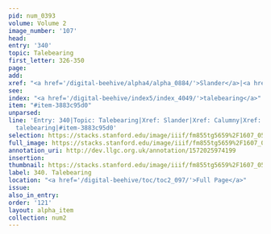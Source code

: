 ```yaml
---
pid: num_0393
volume: Volume 2
image_number: '107'
head: 
entry: '340'
topic: Talebearing
first_letter: 326-350
page: 
add: 
xref: "<a href='/digital-beehive/alpha4/alpha_0884/'>Slander</a>|<a href='/digital-beehive/alpha1/alpha_0114/'>Calumny</a>|Backbiting"
see: 
index: "<a href='/digital-beehive/index5/index_4049/'>talebearing</a>"
item: "#item-3883c95d0"
unparsed: 
line: 'Entry: 340|Topic: Talebearing|Xref: Slander|Xref: Calumny|Xref: Backbiting|Index:
  talebearing|#item-3883c95d0'
selection: https://stacks.stanford.edu/image/iiif/fm855tg5659%2F1607_0574/338,2349,3007,858/full/0/default.jpg
full_image: https://stacks.stanford.edu/image/iiif/fm855tg5659%2F1607_0574/full/full/0/default.jpg
annotation_uri: http://dev.llgc.org.uk/annotation/1572025974199
insertion: 
thumbnail: https://stacks.stanford.edu/image/iiif/fm855tg5659%2F1607_0574/338,2349,600,180/250,/0/default.jpg
label: 340. Talebearing
location: "<a href='/digital-beehive/toc/toc2_097/'>Full Page</a>"
issue: 
also_in_entry: 
order: '121'
layout: alpha_item
collection: num2
---
```

